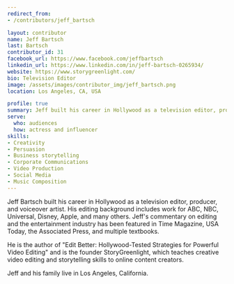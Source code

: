 ```yaml
---
redirect_from:
- /contributors/jeff_bartsch

layout: contributor
name: Jeff Bartsch
last: Bartsch
contributor_id: 31
facebook_url: https://www.facebook.com/jeffbartsch
linkedin_url: https://www.linkedin.com/in/jeff-bartsch-0265934/
website: https://www.storygreenlight.com/
bio: Television Editor
image: /assets/images/contributor_img/jeff_bartsch.png
location: Los Angeles, CA, USA

profile: true
summary: Jeff built his career in Hollywood as a television editor, producer, and voiceover artist.
serve:
  who: audiences
  how: actress and influencer
skills:
- Creativity
- Persuasion
- Business storytelling
- Corporate Communications
- Video Production
- Social Media
- Music Composition
---
```

Jeff Bartsch built his career in Hollywood as a television editor, producer, and voiceover artist. His editing background includes work for ABC, NBC, Universal, Disney, Apple, and many others. Jeff's commentary on editing and the entertainment industry has been featured in Time Magazine, USA Today, the Associated Press, and multiple textbooks.

He is the author of "Edit Better: Hollywood-Tested Strategies for Powerful Video Editing" and is the founder StoryGreenlight, which teaches creative video editing and storytelling skills to online content creators.

Jeff and his family live in Los Angeles, California.